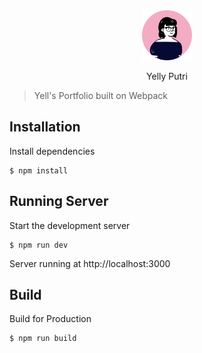 <div align="center">
  <img src="src/public/favicon.svg" alt="Yell" height="80" />
</div>

<p align="center">Yelly Putri</p>

> Yell's Portfolio built on Webpack

## Installation

Install dependencies

```
$ npm install
```

## Running Server

Start the development server

```
$ npm run dev
```

Server running at http://localhost:3000

## Build

Build for Production

```
$ npm run build
```
